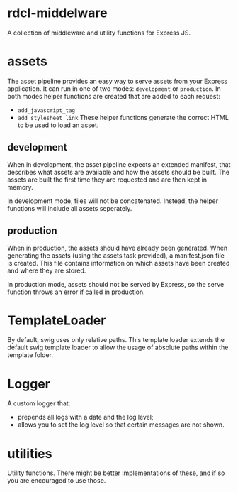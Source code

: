 # rdcl-middelware

A collection of middleware and utility functions for Express JS.

# assets

The asset pipeline provides an easy way to serve assets from your
Express application. It can run in one of two modes: `development` or
`production`. In both modes helper functions are created that are added
to each request:
* `add_javascript_tag`
* `add_stylesheet_link`
These helper functions generate the correct HTML to be used to load an
asset.

## development

When in development, the asset pipeline expects an extended manifest,
that describes what assets are available and how the assets should be
built. The assets are built the first time they are requested and are
then kept in memory.

In development mode, files will not be concatenated. Instead, the helper
functions will include all assets seperately.

## production

When in production, the assets should have already been generated. When
generating the assets (using the assets task provided), a manifest.json
file is created. This file contains information on which assets have
been created and where they are stored.

In production mode, assets should not be served by Express, so the serve
function throws an error if called in production.

# TemplateLoader

By default, swig uses only relative paths. This template loader extends
the default swig template loader to allow the usage of absolute paths
within the template folder.

# Logger

A custom logger that:
* prepends all logs with a date and the log level;
* allows you to set the log level so that certain messages are not
  shown.

# utilities

Utility functions. There might be better implementations of these, and
if so you are encouraged to use those.

<!-- vim: set tw=72: -->

